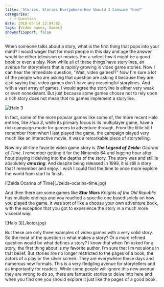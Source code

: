 ```yaml
---
title: 'Stories, Stories Everywhere How Should I Consume Them?'
categories:
  - - Question
date: 2018-05-14 22:04:02
tags: [Video Games, Games]
showKofiSuport: false
---
```


When someone talks about a story, what is the first thing that pops into your mind?  I would wager that for most people in this day and age the answer would be either television or movies.  For a select few it might be a good book or even a play.  Now while all of these things have storylines, an avenue for storytellers that is rapidly growing is video game stories.  <!-- more -->Now I can hear the immediate question, "Wait, video games!?"  Now I'm sure a lot of the people who are asking that question are asking it because they are also saying that video games don't have any meaningful storylines.  And with a vast array of games, I would agree the storyline is either very weak or even nonexistent.  But just because some games choose not to rely upon a rich story does not mean that no games implement a storyline.<div class="embedded-image-right">![Halo 3](./halo-3.JPG)</div>

In fact, some of the more popular games like some of, the more recent Halo entries, like _Halo 3_, while its primary focus is its multiplayer game, have a rich campaign mode for gamers to adventure through.  From the little bit I remember from when I last played the game, the campaign played very much like an interactive movie.  It was a remarkable piece of storytelling. 

Now my all-time favorite video game story is _**The Legend of Zelda:** Ocarina of Time_.  I remember getting it for the Nintendo 64 and logging hour after hour playing it delving into the depths of the story.  The story was and still is absolutely **_amazing_**.  And despite being released in 1998, it is still a story that I remember and enjoy.  I wish I could find the time to once more explore the world from start to finish.
<div class="embedded-image-left">![Zelda Ocarina of Time](./zelda-ocarina-time.jpg)</div>

And then there are some games like _**Star Wars** Knights of the Old Republic_ has multiple endings and you reached a specific one based solely on how you played the game.  It was sort of like a choose your own adventure book, with the exception that you got to experience the story in a much more visceral way.
<div class="embedded-image-right">![Halo 3](./kotor.jpg)</div>

But these are only three examples of video games with a very solid story.  So the meat of the question is what makes a story?  Or a more refined question would be what defines a story?  I know that when I’m asked for a story, the first thing about is my favorite author, I’m sure that I’m not alone in that belief.  But stories are no longer restricted to the pages of a book, the actors of a play or the silver screen.  They are everywhere these days and numerous new formats.  This is a very fledgling avenue for storytellers and as importantly for readers.  While some people will ignore this new avenue they are wrong to do so, there are fantastic stories to delve into here and when you find one you should explore it just like the pages of a good book.